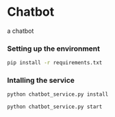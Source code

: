 # Chatbot
a chatbot

### Setting up the environment
```bash
pip install -r requirements.txt
```

### Intalling the service
```bash
python chatbot_service.py install
```
```bash
python chatbot_service.py start
```